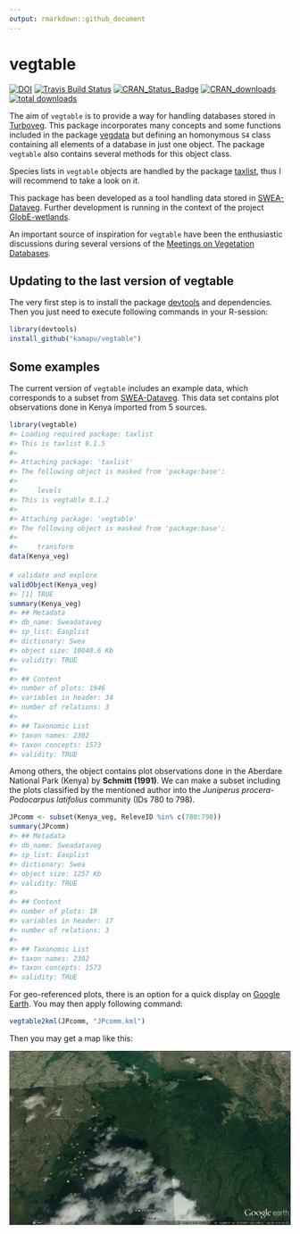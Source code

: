 ```yaml
---
output: rmarkdown::github_document
---
```


<!-- README.md is generated from README.Rmd. Please edit that file -->



# vegtable

[![DOI](https://zenodo.org/badge/55006983.svg)](https://zenodo.org/badge/latestdoi/55006983)
[![Travis Build Status](https://travis-ci.org/kamapu/vegtable.svg?branch=master)](https://travis-ci.org/kamapu/vegtable)
[![CRAN_Status_Badge](http://www.r-pkg.org/badges/version/vegtable)](https://cran.r-project.org/package=vegtable)
[![CRAN_downloads](http://cranlogs.r-pkg.org/badges/vegtable)](https://cran.r-project.org/package=vegtable)
[![total downloads](http://cranlogs.r-pkg.org/badges/grand-total/vegtable)](https://cran.r-project.org/package=vegtable)


The aim of `vegtable` is to provide a way for handling databases stored in
[Turboveg](http://www.synbiosys.alterra.nl/turboveg).
This package incorporates many concepts and some functions included in the
package [vegdata](https://cran.r-project.org/package=vegdata)
but defining an homonymous `S4` class containing all elements of a database in
just one object.
The package `vegtable` also contains several methods for this object class.

Species lists in `vegtable` objects are handled by the package
[taxlist](https://github.com/kamapu/taxlist), thus I will recommend to take a
look on it.

This package has been developed as a tool handling data stored in
[SWEA-Dataveg](http://www.givd.info/ID/AF-00-006).
Further development is running in the context of the project
[GlobE-wetlands](https://www.wetlands-africa.de/).

An important source of inspiration for `vegtable` have been the enthusiastic
discussions during several versions of the
[Meetings on Vegetation Databases](http://www.hswt.de/person/joerg-ewald/vegetationsdatenbanken.html).

## Updating to the last version of vegtable
The very first step is to install the package
[devtools](https://github.com/hadley/devtools) and dependencies.
Then you just need to execute following commands in your R-session:


```r
library(devtools)
install_github("kamapu/vegtable")
```

## Some examples
The current version of `vegtable` includes an example data, which corresponds
to a subset from [SWEA-Dataveg](http://www.givd.info/ID/AF-00-006).
This data set contains plot observations done in Kenya imported from 5 sources.


```r
library(vegtable)
#> Loading required package: taxlist
#> This is taxlist 0.1.5
#> 
#> Attaching package: 'taxlist'
#> The following object is masked from 'package:base':
#> 
#>     levels
#> This is vegtable 0.1.2
#> 
#> Attaching package: 'vegtable'
#> The following object is masked from 'package:base':
#> 
#>     transform
data(Kenya_veg)

# validate and explore
validObject(Kenya_veg)
#> [1] TRUE
summary(Kenya_veg)
#> ## Metadata 
#> db_name: Sweadataveg
#> sp_list: Easplist
#> dictionary: Swea
#> object size: 10040.6 Kb 
#> validity: TRUE 
#> 
#> ## Content 
#> number of plots: 1946 
#> variables in header: 34 
#> number of relations: 3 
#> 
#> ## Taxonomic List 
#> taxon names: 2302 
#> taxon concepts: 1573 
#> validity: TRUE
```

Among others, the object contains plot observations done in the Aberdare
National Park (Kenya) by __Schmitt (1991)__.
We can make a subset including the plots classified by the mentioned author into
the *Juniperus procera*-*Podocarpus latifolius* community (IDs 780 to 798).


```r
JPcomm <- subset(Kenya_veg, ReleveID %in% c(780:798))
summary(JPcomm)
#> ## Metadata 
#> db_name: Sweadataveg
#> sp_list: Easplist
#> dictionary: Swea
#> object size: 1257 Kb 
#> validity: TRUE 
#> 
#> ## Content 
#> number of plots: 19 
#> variables in header: 17 
#> number of relations: 3 
#> 
#> ## Taxonomic List 
#> taxon names: 2302 
#> taxon concepts: 1573 
#> validity: TRUE
```

For geo-referenced plots, there is an option for a quick display on
[Google Earth](https://www.google.com/earth).
You may then apply following command:


```r
vegtable2kml(JPcomm, "JPcomm.kml")
```

Then you may get a map like this:

![figure of kml](README-figures/Juniperus.jpg)

